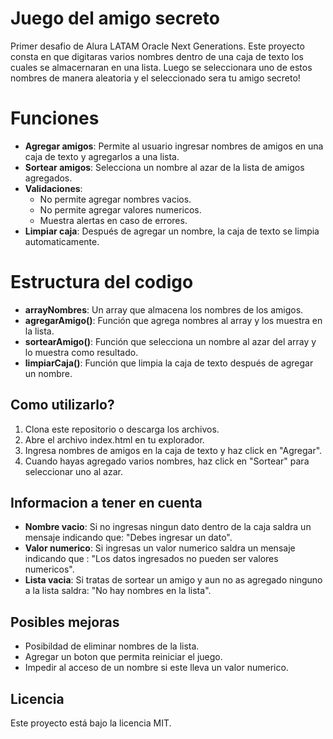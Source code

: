 # Juego del amigo secreto

Primer desafio de Alura LATAM Oracle Next Generations. Este proyecto consta en que digitaras varios nombres dentro de una caja de texto los cuales se almacernaran en una lista. Luego se seleccionara uno de estos nombres de manera aleatoria y el seleccionado sera tu amigo secreto!

# Funciones

- **Agregar amigos**: Permite al usuario ingresar nombres de amigos en una caja de texto y agregarlos a una lista.
- **Sortear amigos**: Selecciona un nombre al azar de la lista de amigos agregados.
- **Validaciones**:
  - No permite agregar nombres vacios.
  - No permite agregar valores numericos.
  - Muestra alertas en caso de errores.
- **Limpiar caja**: Después de agregar un nombre, la caja de texto se limpia automaticamente.

# Estructura del codigo

- **arrayNombres**: Un array que almacena los nombres de los amigos.
- **agregarAmigo()**: Función que agrega nombres al array y los muestra en la lista.
- **sortearAmigo()**: Función que selecciona un nombre al azar del array y lo muestra como resultado.
- **limpiarCaja()**: Función que limpia la caja de texto después de agregar un nombre.

## Como utilizarlo?

1. Clona este repositorio o descarga los archivos.
2. Abre el archivo index.html en tu explorador.
3. Ingresa nombres de amigos en la caja de texto y haz click en "Agregar".
4. Cuando hayas agregado varios nombres, haz click en "Sortear" para seleccionar uno al azar.

## Informacion a tener en cuenta

- **Nombre vacio**: Si no ingresas ningun dato dentro de la caja saldra un mensaje indicando que: "Debes ingresar un dato".
- **Valor numerico**: Si ingresas un valor numerico saldra un mensaje indicando que : "Los datos ingresados no pueden ser valores numericos".
- **Lista vacia**: Si tratas de sortear un amigo y aun no as agregado ninguno a la lista saldra: "No hay nombres en la lista".

## Posibles mejoras

- Posibildad de eliminar nombres de la lista.
- Agregar un boton que permita reiniciar el juego.
- Impedir al acceso de un nombre si este lleva un valor numerico.

## Licencia

Este proyecto está bajo la licencia MIT.

